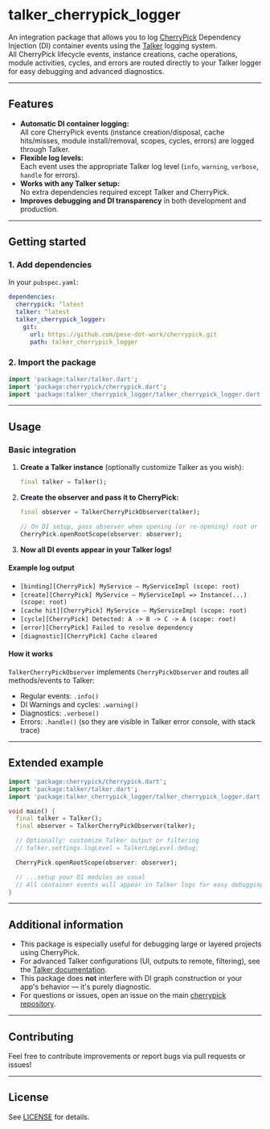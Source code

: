 # talker_cherrypick_logger

An integration package that allows you to log [CherryPick](https://github.com/pese-dot-work/cherrypick) Dependency Injection (DI) container events using the [Talker](https://pub.dev/packages/talker) logging system.  
All CherryPick lifecycle events, instance creations, cache operations, module activities, cycles, and errors are routed directly to your Talker logger for easy debugging and advanced diagnostics.

---

## Features

- **Automatic DI container logging:**  
  All core CherryPick events (instance creation/disposal, cache hits/misses, module install/removal, scopes, cycles, errors) are logged through Talker.
- **Flexible log levels:**  
  Each event uses the appropriate Talker log level (`info`, `warning`, `verbose`, `handle` for errors).
- **Works with any Talker setup:**  
  No extra dependencies required except Talker and CherryPick.
- **Improves debugging and DI transparency** in both development and production.

---

## Getting started

### 1. Add dependencies

In your `pubspec.yaml`:
```yaml
dependencies:
  cherrypick: ^latest
  talker: ^latest
  talker_cherrypick_logger:
    git:
      url: https://github.com/pese-dot-work/cherrypick.git
      path: talker_cherrypick_logger
```

### 2. Import the package
```dart
import 'package:talker/talker.dart';
import 'package:cherrypick/cherrypick.dart';
import 'package:talker_cherrypick_logger/talker_cherrypick_logger.dart';
```

---

## Usage

### Basic integration

1. **Create a Talker instance** (optionally customize Talker as you wish):
    ```dart
    final talker = Talker();
    ```

2. **Create the observer and pass it to CherryPick:**
    ```dart
    final observer = TalkerCherryPickObserver(talker);

    // On DI setup, pass observer when opening (or re-opening) root or any custom scope
    CherryPick.openRootScope(observer: observer);
    ```

3. **Now all DI events appear in your Talker logs!**

#### Example log output

- `[binding][CherryPick] MyService — MyServiceImpl (scope: root)`
- `[create][CherryPick] MyService — MyServiceImpl => Instance(...) (scope: root)`
- `[cache hit][CherryPick] MyService — MyServiceImpl (scope: root)`
- `[cycle][CherryPick] Detected: A -> B -> C -> A (scope: root)`
- `[error][CherryPick] Failed to resolve dependency`
- `[diagnostic][CherryPick] Cache cleared`

#### How it works

`TalkerCherryPickObserver` implements `CherryPickObserver` and routes all methods/events to Talker:
- Regular events: `.info()`  
- DI Warnings and cycles: `.warning()`  
- Diagnostics: `.verbose()`  
- Errors: `.handle()` (so they are visible in Talker error console, with stack trace)

---

## Extended example

```dart
import 'package:cherrypick/cherrypick.dart';
import 'package:talker/talker.dart';
import 'package:talker_cherrypick_logger/talker_cherrypick_logger.dart';

void main() {
  final talker = Talker();
  final observer = TalkerCherryPickObserver(talker);

  // Optionally: customize Talker output or filtering
  // talker.settings.logLevel = TalkerLogLevel.debug;

  CherryPick.openRootScope(observer: observer);

  // ...setup your DI modules as usual
  // All container events will appear in Talker logs for easy debugging!
}
```

---

## Additional information

- This package is especially useful for debugging large or layered projects using CherryPick.
- For advanced Talker configurations (UI, outputs to remote, filtering), see the [Talker documentation](https://pub.dev/packages/talker).
- This package does **not** interfere with DI graph construction or your app's behavior — it's purely diagnostic.
- For questions or issues, open an issue on the main [cherrypick repository](https://github.com/pese-dot-work/cherrypick).

---

## Contributing

Feel free to contribute improvements or report bugs via pull requests or issues!

---

## License

See [LICENSE](LICENSE) for details.
